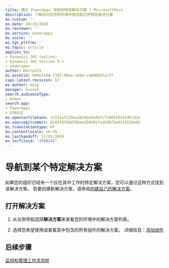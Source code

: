 ```yaml
---
title: 通过 PowerApps 导航到特定解决方案 | MicrosoftDocs
description: 了解如何在您的环境中查找和打开特定解决方案
ms.custom: ''
ms.date: 10/29/2018
ms.reviewer: ''
ms.service: powerapps
ms.suite: ''
ms.tgt_pltfrm: ''
ms.topic: article
applies_to:
- Dynamics 365 (online)
- Dynamics 365 Version 9.x
- powerapps
author: Mattp123
ms.assetid: 990b3189-f3d7-4bee-a404-ca690bbfacff
caps.latest.revision: 12
ms.author: matp
manager: kvivek
search.audienceType:
- maker
search.app:
- PowerApps
- D365CE
ms.openlocfilehash: 3c531af12b6a28346e5e3bfcfc865f643295c32e
ms.sourcegitcommit: 8185f87dddf05ee256491feab9873e9143535e02
ms.translationtype: HT
ms.contentlocale: zh-CN
ms.lasthandoff: 11/01/2019
ms.locfileid: "2700243"
---
```

# <a name="navigate-to-a-specific-solution"></a>导航到某个特定解决方案

如果您的组织已经有一个应在其中工作的特定解决方案，您可以通过这种方式找到该解决方案。 若要创建新解决方案，请参阅[创建自己的解决方案](create-solution.md)。  
  
## <a name="open-a-solution"></a>打开解决方案  
  
1. 从左侧导航选择**解决方案**来查看您的环境中的解决方案列表。
  
2. 选择您希望使用或查看其中包含的所有组件的解决方案。 详细信息：[添加组件](solutions-overview.md)  

 ## <a name="next-steps"></a>后续步骤
[监视和管理工作流流程](/flow/monitor-manage-processes)
